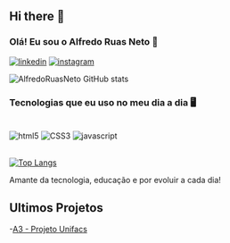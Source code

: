 ## Hi there 👋

### Olá! Eu sou o Alfredo Ruas Neto 👋

[![linkedin](https://img.shields.io/badge/LinkedIn-0077B5?style=for-the-badge&logo=linkedin&logoColor=white)](https://www.linkedin.com/in/alfredo-ruas-86b813275/)
[![instagram](https://img.shields.io/badge/Instagram-E4405F?style=for-the-badge&logo=instagram&logoColor=white)](https://www.instagram.com/alfredo_ruas_neto/)

![AlfredoRuasNeto GitHub stats](https://github-readme-stats.vercel.app/api?username=AlfredoRuasNeto&show_icons=true&theme=onedark)

### Tecnologias que eu uso no meu dia a dia 🖥️

<div style="display: inline_block"><br/>
    <img align="center" alt="html5" src="https://img.shields.io/badge/HTML5-E34F26?style=for-the-badge&logo=html5&logoColor=white"/>
    <img align="center" alt="CSS3" src="https://img.shields.io/badge/CSS3-1572B6?style=for-the-badge&logo=css3&logoColor=white"/>
    <img align="center" alt="javascript" src="https://img.shields.io/badge/JavaScript-323330?style=for-the-badge&logo=javascript&logoColor=F7DF1E"/>
</div><br/>

[![Top Langs](https://github-readme-stats.vercel.app/api/top-langs/?username=AlfredoRuasNeto)](https://github.com/AlfredoRuasNeto/github-readme-stats)

Amante da tecnologia, educação e por evoluir a cada dia!

## Ultimos Projetos
-[A3 - Projeto Unifacs](https://github.com/hanspeterdietiker/A3-Project-Unifacs?tab=readme-ov-file)
